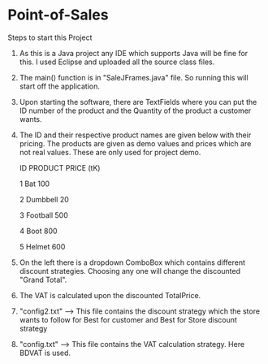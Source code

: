 # Point-of-Sales

Steps to start this Project
  
  1. As this is a Java project any IDE which supports Java will be fine for this. I used Eclipse and uploaded all the source class files.
  
  2. The main() function is in "SaleJFrames.java" file. So running this will start off the application.
 
  3. Upon starting the software, there are TextFields where you can put the ID number of the product and the Quantity of the product a 
     customer wants.
  
  4. The ID and their respective product names are given below with their pricing. The products are given as demo values and prices which      are not real values. These are only used for project demo.
      
      ID              PRODUCT             PRICE (tK)
      
      1                Bat                100
      
      2                Dumbbell           20
      
      3                Football           500
     
      4                Boot               800
      
      5                Helmet             600
      
   
   5. On the left there is a dropdown ComboBox which contains different discount strategies. Choosing any one will change the discounted        "Grand Total".
   
   6. The VAT is calculated upon the discounted TotalPrice.
   
   7. "config2.txt" --> This file contains the discount strategy which the store wants to follow for Best for customer and Best for Store        discount strategy
   
   8. "config.txt"  --> This file contains the VAT calculation strategy. Here BDVAT is used.

